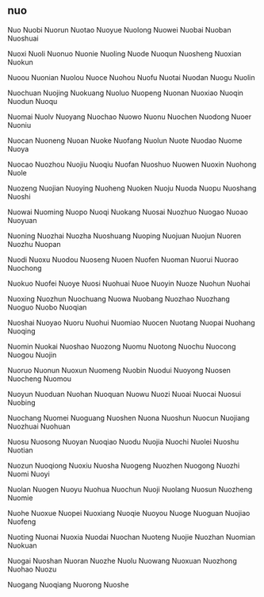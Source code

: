 nuo
---

Nuo Nuobi Nuorun Nuotao Nuoyue Nuolong Nuowei Nuobai Nuoban Nuoshuai

Nuoxi Nuoli Nuonuo Nuonie Nuoling Nuode Nuoqun Nuosheng Nuoxian Nuokun

Nuoou Nuonian Nuolou Nuoce Nuohou Nuofu Nuotai Nuodan Nuogu Nuolin

Nuochuan Nuojing Nuokuang Nuoluo Nuopeng Nuonan Nuoxiao Nuoqin Nuodun Nuoqu

Nuomai Nuolv Nuoyang Nuochao Nuowo Nuonu Nuochen Nuodong Nuoer Nuoniu

Nuocan Nuoneng Nuoan Nuoke Nuofang Nuolun Nuote Nuodao Nuome Nuoya

Nuocao Nuozhou Nuojiu Nuoqiu Nuofan Nuoshuo Nuowen Nuoxin Nuohong Nuole

Nuozeng Nuojian Nuoying Nuoheng Nuoken Nuoju Nuoda Nuopu Nuoshang Nuoshi

Nuowai Nuoming Nuopo Nuoqi Nuokang Nuosai Nuozhuo Nuogao Nuoao Nuoyuan

Nuoning Nuozhai Nuozha Nuoshuang Nuoping Nuojuan Nuojun Nuoren Nuozhu Nuopan

Nuodi Nuoxu Nuodou Nuoseng Nuoen Nuofen Nuoman Nuorui Nuorao Nuochong

Nuokuo Nuofei Nuoye Nuosi Nuohuai Nuoe Nuoyin Nuoze Nuohun Nuohai

Nuoxing Nuozhun Nuochuang Nuowa Nuobang Nuozhao Nuozhang Nuoguo Nuobo   Nuoqian

Nuoshai Nuoyao Nuoru Nuohui Nuomiao Nuocen Nuotang Nuopai Nuohang Nuoqing

Nuomin Nuokai Nuoshao Nuozong Nuomu Nuotong Nuochu Nuocong Nuogou Nuojin

Nuoruo Nuonun Nuoxun Nuomeng Nuobin Nuodui Nuoyong Nuosen Nuocheng Nuomou

Nuoyun Nuoduan Nuohan Nuoquan Nuowu Nuozi Nuoai Nuocai Nuosui Nuobing

Nuochang Nuomei Nuoguang Nuoshen Nuona Nuoshun Nuocun Nuojiang Nuozhuai Nuohuan

Nuosu Nuosong Nuoyan Nuoqiao Nuodu Nuojia Nuochi Nuolei Nuoshu Nuotian

Nuozun Nuoqiong Nuoxiu Nuosha Nuogeng Nuozhen Nuogong Nuozhi Nuomi Nuoyi

Nuolan Nuogen Nuoyu Nuohua Nuochun Nuoji Nuolang Nuosun Nuozheng Nuomie

Nuohe Nuoxue Nuopei Nuoxiang Nuoqie Nuoyou Nuoge Nuoguan Nuojiao Nuofeng

Nuoting Nuonai Nuoxia Nuodai Nuochan Nuoteng Nuojie Nuozhan Nuomian Nuokuan

Nuogai Nuoshan Nuoran Nuozhe Nuolu Nuowang Nuoxuan Nuozhong Nuohao Nuozu

Nuogang Nuoqiang Nuorong Nuoshe 